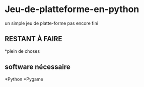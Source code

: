 # Jeu-de-platteforme-en-python

un simple jeu de platte-forme pas encore fini

## RESTANT À FAIRE
*plein de choses

## software nécessaire
*Python
*Pygame
